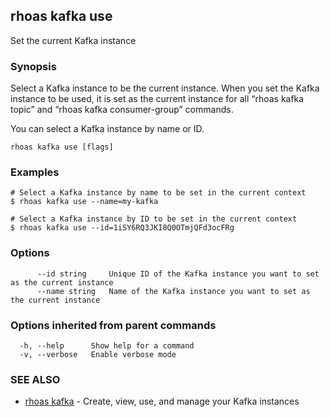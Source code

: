 ## rhoas kafka use

Set the current Kafka instance

### Synopsis

Select a Kafka instance to be the current instance. When you set the Kafka instance to be used, it is set as the current instance for all “rhoas kafka topic” and “rhoas kafka consumer-group” commands.

You can select a  Kafka instance by name or ID.


```
rhoas kafka use [flags]
```

### Examples

```
# Select a Kafka instance by name to be set in the current context
$ rhoas kafka use --name=my-kafka

# Select a Kafka instance by ID to be set in the current context
$ rhoas kafka use --id=1iSY6RQ3JKI8Q0OTmjQFd3ocFRg

```

### Options

```
      --id string     Unique ID of the Kafka instance you want to set as the current instance
      --name string   Name of the Kafka instance you want to set as the current instance
```

### Options inherited from parent commands

```
  -h, --help      Show help for a command
  -v, --verbose   Enable verbose mode
```

### SEE ALSO

* [rhoas kafka](rhoas_kafka.md)	 - Create, view, use, and manage your Kafka instances

